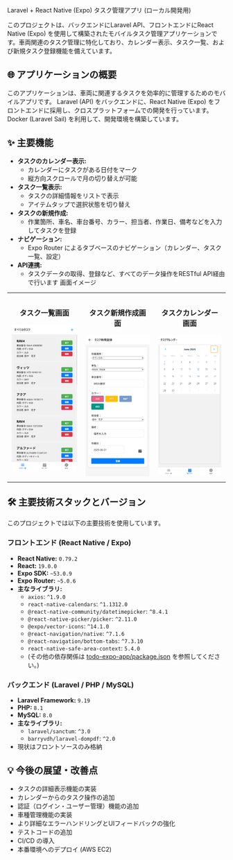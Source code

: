  Laravel + React Native (Expo) タスク管理アプリ (ローカル開発用)

このプロジェクトは、バックエンドにLaravel API、フロントエンドにReact Native (Expo) を使用して構築されたモバイルタスク管理アプリケーションです。車両関連のタスク管理に特化しており、カレンダー表示、タスク一覧、および新規タスク登録機能を備えています。

## 🌐 アプリケーションの概要

このアプリケーションは、車両に関連するタスクを効率的に管理するためのモバイルアプリです。
Laravel (API) をバックエンドに、React Native (Expo) をフロントエンドに採用し、クロスプラットフォームでの開発を行っています。
Docker (Laravel Sail) を利用して、開発環境を構築しています。

## ✨ 主要機能

* **タスクのカレンダー表示:**
    * カレンダーにタスクがある日付をマーク
    * 縦方向スクロールで月の切り替えが可能
* **タスク一覧表示:**
    * タスクの詳細情報をリストで表示
    * アイテムタップで選択状態を切り替え
* **タスクの新規作成:**
    * 作業箇所、車名、車台番号、カラー、担当者、作業日、備考などを入力してタスクを登録
* **ナビゲーション:**
    * Expo Router によるタブベースのナビゲーション（カレンダー、タスク一覧、設定）
* **API連携:**
    * タスクデータの取得、登録など、すべてのデータ操作をRESTful API経由で行います
画面イメージ
<table style="width:100%; border-collapse: collapse;">
  <tr>
    <td style="width:34%; text-align:center; vertical-align:top; padding:10px;">
      <h3>タスク一覧画面</h3>
      <img src="images/screenshot-tasklist.png" alt="タスク一覧画面" title="タスク一覧のスクリーンショット" width="100%" />
    </td>
    <td style="width:33%; text-align:center; vertical-align:top; padding:10px;">
      <h3>タスク新規作成画面</h3>
      <img src="images/screenshot-createtask.png" alt="タスク作成フォーム" title="タスク作成フォームのスクリーンショット" width="100%" />
    </td>
    <td style="width:33%; text-align:center; vertical-align:top; padding:10px;">
      <h3>タスクカレンダー画面</h3>
      <img src="images/screenshot-calendar.png" alt="タスクカレンダー画面" title="タスクカレンダーのスクリーンショット" width="100%" />
    </td>
  </tr>
</table>

## 🛠️ 主要技術スタックとバージョン

このプロジェクトでは以下の主要技術を使用しています。

### フロントエンド (React Native / Expo)

* **React Native:** `0.79.2`
* **React:** `19.0.0`
* **Expo SDK:** `~53.0.9`
* **Expo Router:** `~5.0.6`
* **主なライブラリ:**
    * `axios`: `^1.9.0`
    * `react-native-calendars`: `^1.1312.0`
    * `@react-native-community/datetimepicker`: `^8.4.1`
    * `@react-native-picker/picker`: `^2.11.0`
    * `@expo/vector-icons`: `^14.1.0`
    * `@react-navigation/native`: `^7.1.6`
    * `@react-navigation/bottom-tabs`: `^7.3.10`
    * `react-native-safe-area-context`: `5.4.0`
    * (その他の依存関係は [todo-expo-app/package.json](https://github.com/motoki0805/todo-expo-app/blob/main/package.json) を参照してください。)

### バックエンド (Laravel / PHP / MySQL)

* **Laravel Framework:** `9.19`
* **PHP:** `8.1` 
* **MySQL:** `8.0`
* **主なライブラリ:**
    * `laravel/sanctum`: `^3.0`
    * `barryvdh/laravel-dompdf`: `^2.0`
* 現状はフロントソースのみ格納

## 💡 今後の展望・改善点
* タスクの詳細表示機能の実装
* カレンダーからのタスク操作の追加
* 認証（ログイン・ユーザー管理）機能の追加
* 車種管理機能の実装
* より詳細なエラーハンドリングとUIフィードバックの強化
* テストコードの追加
* CI/CD の導入
* 本番環境へのデプロイ (AWS EC2)

